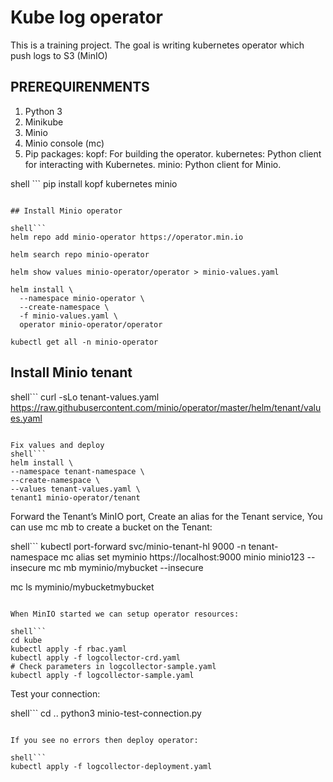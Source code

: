 # Kube log operator

This is a training project.
The goal is writing kubernetes operator which push logs to S3 (MinIO)

## PREREQUIRENMENTS
1. Python 3
2. Minikube
3. Minio
4. Minio console (mc)
5. Pip packages:
kopf: For building the operator.
kubernetes: Python client for interacting with Kubernetes.
minio: Python client for Minio.

shell ```
pip install kopf kubernetes minio
```

## Install Minio operator

shell```
helm repo add minio-operator https://operator.min.io

helm search repo minio-operator

helm show values minio-operator/operator > minio-values.yaml

helm install \
  --namespace minio-operator \
  --create-namespace \
  -f minio-values.yaml \
  operator minio-operator/operator

kubectl get all -n minio-operator

```
## Install Minio tenant

shell```
curl -sLo tenant-values.yaml https://raw.githubusercontent.com/minio/operator/master/helm/tenant/values.yaml
```

Fix values and deploy
shell```
helm install \
--namespace tenant-namespace \
--create-namespace \
--values tenant-values.yaml \
tenant1 minio-operator/tenant
```



Forward the Tenant’s MinIO port,
Create an alias for the Tenant service,
You can use mc mb to create a bucket on the Tenant:

shell```
kubectl port-forward svc/minio-tenant-hl 9000 -n tenant-namespace
mc alias set myminio https://localhost:9000 minio minio123 --insecure
mc mb myminio/mybucket --insecure

mc ls myminio/mybucketmybucket
```

When MinIO started we can setup operator resources:

shell```
cd kube
kubectl apply -f rbac.yaml
kubectl apply -f logcollector-crd.yaml
# Check parameters in logcollector-sample.yaml
kubectl apply -f logcollector-sample.yaml
```

Test your connection:

shell```
cd ..
python3 minio-test-connection.py
```

If you see no errors then deploy operator:

shell```
kubectl apply -f logcollector-deployment.yaml
```

